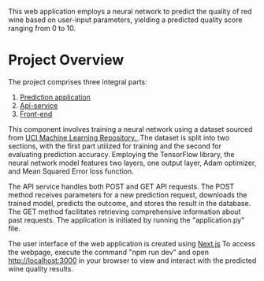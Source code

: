 This web application employs a neural network to predict the quality of red wine based on user-input parameters, yielding a predicted quality score ranging from 0 to 10.

# Project Overview

The project comprises three integral parts:

1) [Prediction application](https://github.com/DanielGavrilenko/wine-quality/tree/main/Prediction-app)
2) [Api-service](https://github.com/DanielGavrilenko/wine-quality/tree/main/Api-service)
3) [Front-end](https://github.com/DanielGavrilenko/wine-quality/tree/main/front-end)

This component involves training a neural network using a dataset sourced from [ UCI Machine Learning Repository. ](https://archive.ics.uci.edu/dataset/186/wine+quality).The dataset is split into two sections, with the first part utilized for training and the second for evaluating prediction accuracy. Employing the TensorFlow library, the neural network model features two layers, one output layer, Adam optimizer, and Mean Squared Error loss function.

The API service handles both POST and GET API requests. The POST method receives parameters for a new prediction request, downloads the trained model, predicts the outcome, and stores the result in the database. The GET method facilitates retrieving comprehensive information about past requests. The application is initiated by running the "application.py" file.

The user interface of the web application is created using [Next.js](https://nextjs.org/docs) To access the webpage, execute the command "npm run dev" and open [http://localhost:3000](http://localhost:3000) in your browser to view and interact with the predicted wine quality results.
